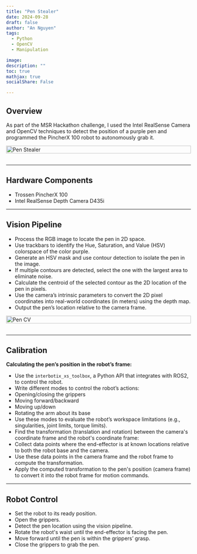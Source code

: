 ```yaml
---
title: "Pen Stealer"
date: 2024-09-28
draft: false
author: "An Nguyen"
tags:
  - Python
  - OpenCV
  - Manipulation

image: 
description: ""
toc: true
mathjax: true
socialShare: False

---
```

## Overview

  As part of the MSR Hackathon challenge, I used the Intel RealSense Camera and OpenCV techniques to detect the position of a purple pen and programmed the PincherX 100 robot to autonomously grab it.

  <div style="display: flex; justify-content: space-between;">
    <img src="/images/projects/pen/pen.gif" alt="Pen Stealer" style="width: 100%; height: auto;"/>
  </div>
  <br>

---

## Hardware Components
- Trossen PincherX 100
- Intel RealSense Depth Camera D435i

---

## Vision Pipeline

- Process the RGB image to locate the pen in 2D space.
- Use trackbars to identify the Hue, Saturation, and Value (HSV) colorspace of the color purple.
- Generate an HSV mask and use contour detection to isolate the pen in the image.
- If multiple contours are detected, select the one with the largest area to eliminate noise.
- Calculate the centroid of the selected contour as the 2D location of the pen in pixels.
- Use the camera’s intrinsic parameters to convert the 2D pixel coordinates into real-world coordinates (in meters) using the depth map.
- Output the pen’s location relative to the camera frame.

<div style="display: flex; justify-content: space-between;">
<img src="/images/projects/pen/pen-recognition.gif" alt="Pen CV" style="width: 100%; height: auto;"/>
</div>
<br>

---

## Calibration
**Calculating the pen’s position in the robot’s frame:**

- Use the `interbotix_xs_toolbox`, a Python API that integrates with ROS2, to control the robot.
- Write different modes to control the robot’s actions:
- Opening/closing the grippers
- Moving forward/backward
- Moving up/down
- Rotating the arm about its base
- Use these modes to evaluate the robot’s workspace limitations (e.g., singularities, joint limits, torque limits).
- Find the transformation (translation and rotation) between the camera's coordinate frame and the robot's coordinate frame:
- Collect data points where the end-effector is at known locations relative to both the robot base and the camera.
- Use these data points in the camera frame and the robot frame to compute the transformation.
- Apply the computed transformation to the pen's position (camera frame) to convert it into the robot frame for motion commands.

---

## Robot Control

- Set the robot to its ready position.
- Open the grippers.
- Detect the pen location using the vision pipeline.
- Rotate the robot's waist until the end-effector is facing the pen.
- Move forward until the pen is within the grippers’ grasp.
- Close the grippers to grab the pen.